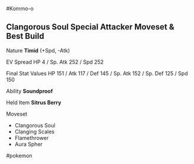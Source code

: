 #Kommo-o

## Clangorous Soul Special Attacker Moveset & Best Build


Nature	__Timid__ (+Spd, -Atk)

EV Spread	HP 4 / Sp. Atk 252 / Spd 252

Final Stat Values	HP 151 / Atk 117 / Def 145 / Sp. Atk 152 / Sp. Def 125 / Spd 150

Ability	__Soundproof__

Held Item	__Sitrus Berry__

Moveset
* Clangorous Soul 
* Clanging Scales 
* Flamethrower
* Aura Spher

#pokemon